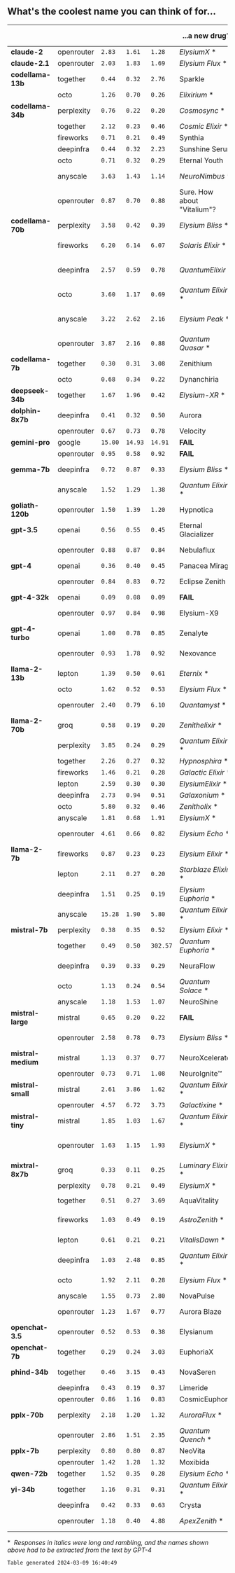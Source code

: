 ## What's the coolest name you can think of for...
||||||...a new drug?|...a space station?|...an AI tech startup?|
|----|----|----|----|----|----|----|----|
| **claude-2** | openrouter | `2.83` | `1.61` | `1.28` | *ElysiumX* * | Discovery | Anthropic |
| **claude-2.1** | openrouter | `2.03` | `1.83` | `1.69` | *Elysium Flux* * | Destiny | Anthropic |
| **codellama-13b** | together | `0.44` | `0.32` | `2.76` | Sparkle | Galactic Gathering | NexusAI |
|  | octo | `1.26` | `0.70` | `0.26` | *Elixirium* * | Rocket City | CometAi |
| **codellama-34b** | perplexity | `0.76` | `0.22` | `0.20` | *Cosmosync* * | The Cygnus | Nexus |
|  | together | `2.12` | `0.23` | `0.46` | *Cosmic Elixir* * | The Cygnus | AI-Mind |
|  | fireworks | `0.71` | `0.21` | `0.49` | Synthia | Celestia | *NeuroIgnite.ai* * |
|  | deepinfra | `0.44` | `0.32` | `2.23` | Sunshine Serum | The Lunar Oasis | *QuantumSilicon* * |
|  | octo | `0.71` | `0.32` | `0.29` | Eternal Youth | Orion's Haven | Apexi |
|  | anyscale | `3.63` | `1.43` | `1.14` | *NeuroNimbus* * | *Odyssey Orbiter* * | Zen Technologies |
|  | openrouter | `0.87` | `0.70` | `0.88` | Sure. How about "Vitalium"? | Coolest space station name: CosmoQuest-IV | AIron |
| **codellama-70b** | perplexity | `3.58` | `0.42` | `0.39` | *Elysium Bliss* * | 🚀 "The Galactic Hub" 🚀 | 🤖 OMNI-AI 🤖 |
|  | fireworks | `6.20` | `6.14` | `6.07` | *Solaris Elixir* * | *Starlight Citadel* * | *NeuralNova* * |
|  | deepinfra | `2.57` | `0.59` | `0.78` | *QuantumElixir* * | 🚀Tesseractsphere🚀 👻 | *Quantum Cortex* * |
|  | octo | `3.60` | `1.17` | `0.69` | *Quantum Elixir* * | 🚀 "Olympus" 🔮️ | 🤔 Saffron AI 💻 |
|  | anyscale | `3.22` | `2.62` | `2.16` | *Elysium Peak* * | 🚀Cosmos Unrealization Station🚀 | *Quantum Cortex* * |
|  | openrouter | `3.87` | `2.16` | `0.88` | *Quantum Quasar* * | *Cosmos Orbital Oasis* * | 🚀 e(l)ocity 💻 |
| **codellama-7b** | together | `0.30` | `0.31` | `3.08` | Zenithium | Galactic Oasis | Zenith |
|  | octo | `0.68` | `0.34` | `0.22` | Dynanchiria | The Moonbase | ZetaBot |
| **deepseek-34b** | together | `1.67` | `1.96` | `0.42` | *Elysium-XR* * | *Starlight Haven* * | AI-Venture |
| **dolphin-8x7b** | deepinfra | `0.41` | `0.32` | `0.50` | Aurora | Astroveil | Elementis |
|  | openrouter | `0.67` | `0.73` | `0.78` | Velocity | Cosmospheral | Aethertech |
| **gemini-pro** | google | `15.00` | `14.93` | `14.91` | **FAIL** | **FAIL** | **FAIL** |
|  | openrouter | `0.95` | `0.58` | `0.92` | **FAIL** | Astral Haven | SentientSpark |
| **gemma-7b** | deepinfra | `0.72` | `0.87` | `0.33` | *Elysium Bliss* * | *Oblivion Nexus* * | *BeyondByte Intelligence* * |
|  | anyscale | `1.52` | `1.29` | `1.38` | *Quantum Elixir* * | *Galaxy's Apex* * | *QuantumSentience* * |
| **goliath-120b** | openrouter | `1.50` | `1.39` | `1.20` | Hypnotica | Nebulon-VII | DeepSpar |
| **gpt-3.5** | openai | `0.56` | `0.55` | `0.45` | Eternal Glacializer | Galactic Nexus | InfiniTech Innovations |
|  | openrouter | `0.88` | `0.87` | `0.84` | Nebulaflux | Galactic Nexus | MindSpark Technologies |
| **gpt-4** | openai | `0.36` | `0.40` | `0.45` | Panacea Mirage | Galaxy Haven | NeuroNova |
|  | openrouter | `0.84` | `0.83` | `0.72` | Eclipse Zenith | Celestial Empyrean | Quantum Synapse |
| **gpt-4-32k** | openai | `0.09` | `0.08` | `0.09` | **FAIL** | **FAIL** | **FAIL** |
|  | openrouter | `0.97` | `0.84` | `0.98` | Elysium-X9 | Andromeda's Odyssey | Quantum Nexus |
| **gpt-4-turbo** | openai | `1.00` | `0.78` | `0.85` | Zenalyte | Nebula Haven | NeuraGenius Innovations |
|  | openrouter | `0.93` | `1.78` | `0.92` | Nexovance | Starhaven Outpost | NovaMind AI |
| **llama-2-13b** | lepton | `1.39` | `0.50` | `0.61` | *Eternix* * | *Orion's Outpost* * | *Neuronsync Innovations* * |
|  | octo | `1.62` | `0.52` | `0.53` | *Elysium Flux* * | *Stardrift Oasis* * | *Quantum Cortex* * |
|  | openrouter | `2.40` | `0.79` | `6.10` | *Quantamyst* * | *Starlight Citadel* * | *Quantum Synapse* * |
| **llama-2-70b** | groq | `0.58` | `0.19` | `0.20` | *Zenithelixir* * | Celestia | Neur0Sphere |
|  | perplexity | `3.85` | `0.24` | `0.29` | *Quantum Elixir* * | Nova Haven | Neurorapture |
|  | together | `2.26` | `0.27` | `0.32` | *Hypnosphira* * | Nova Haven | Neurora |
|  | fireworks | `1.46` | `0.21` | `0.28` | *Galactic Elixir* * | Nova Haven | *Quantum Cortex* * |
|  | lepton | `2.59` | `0.30` | `0.30` | *ElysiumElixir* * | Nova Haven | Neurora |
|  | deepinfra | `2.73` | `0.94` | `0.51` | *Galaxonium* * | Nova Haven | NeuralSky |
|  | octo | `5.80` | `0.32` | `0.46` | *Zenitholix* * | Nova Haven | Neurora Tech |
|  | anyscale | `1.81` | `0.68` | `1.91` | *ElysiumX* * | Nova Haven | NeuralSky |
|  | openrouter | `4.61` | `0.66` | `0.82` | *Elysium Echo* * | Galaxia Global Hub | NovaMind |
| **llama-2-7b** | fireworks | `0.87` | `0.23` | `0.23` | *Elysium Elixir* * | Astral Oasis | NeuralSpark |
|  | lepton | `2.11` | `0.27` | `0.20` | *Starblaze Elixir* * | Nova Haven | NeuralSpark |
|  | deepinfra | `1.51` | `0.25` | `0.19` | *Elysium Euphoria* * | Neo-Utopia | NeuralSpark |
|  | anyscale | `15.28` | `1.90` | `5.80` | *Quantum Elixir* * | Celestia | neuralEon |
| **mistral-7b** | perplexity | `0.38` | `0.35` | `0.52` | *Elysium Elixir* * | *Aeon Nova* * | *SynthMind* * |
|  | together | `0.49` | `0.50` | `302.57` | *Quantum Euphoria* * | *Stellar Citadel* * | **FAIL** |
|  | deepinfra | `0.39` | `0.33` | `0.29` | NeuraFlow | Cosmos Voyager | Brainwave AI |
|  | octo | `1.13` | `0.24` | `0.54` | *Quantum Solace* * | Nebula's Edge Outpost | *Quantum Cortex* * |
|  | anyscale | `1.18` | `1.53` | `1.07` | NeuroShine | Galactic Haven | Neuralixir |
| **mistral-large** | mistral | `0.65` | `0.20` | `0.22` | **FAIL** | **FAIL** | **FAIL** |
|  | openrouter | `2.58` | `0.78` | `0.73` | *Elysium Bliss* * | Starflight Sanctuary | NeuralNexus Solutions |
| **mistral-medium** | mistral | `1.13` | `0.37` | `0.77` | NeuroXcelerate | Nebula's Haven | NeuronFlare |
|  | openrouter | `0.73` | `0.71` | `1.08` | NeuroIgnite™ | Nebula Haven | *Quantum Cortex* * |
| **mistral-small** | mistral | `2.61` | `3.86` | `1.62` | *Quantum Elixir* * | *Cosmic Haven* * | *SynthIQ Minds* * |
|  | openrouter | `4.57` | `6.72` | `3.73` | *Galactixine* * | *Nebula Nexus* * | *Infinity Cortex* * |
| **mistral-tiny** | mistral | `1.85` | `1.03` | `1.67` | *Quantum Elixir* * | *Celestial Vanguard* * | *NeuraSphere* * |
|  | openrouter | `1.63` | `1.15` | `1.93` | *ElysiumX* * | Nebula's Empyrean Haven | *NeuraSynth* * |
| **mixtral-8x7b** | groq | `0.33` | `0.11` | `0.25` | *Luminary Elixir* * | Stardust Oasis | *Infinity Cortex* * |
|  | perplexity | `0.78` | `0.21` | `0.49` | *ElysiumX* * | Stardust Oasis | *Neural Nexus* * |
|  | together | `0.51` | `0.27` | `3.69` | AquaVitality | Galactic Nexus" ```python  ``` | *Neural Nexus* * |
|  | fireworks | `1.03` | `0.49` | `0.19` | *AstroZenith* * | *Cosmos Refuge* * | QuantumNebula AI |
|  | lepton | `0.61` | `0.21` | `0.21` | *VitalisDawn* * | Starlight Oasis | QuantumVoid Innovations |
|  | deepinfra | `1.03` | `2.48` | `0.85` | *Quantum Elixir* * | *Starlight Citadel* * | *Quantum Cortex* * |
|  | octo | `1.92` | `2.11` | `0.28` | *Elysium Flux* * | *Orion's Odyssey* * | Quantum Synapse Studios |
|  | anyscale | `1.55` | `0.73` | `2.80` | NovaPulse | Stardust Oasis | *NeuralNova* * |
|  | openrouter | `1.23` | `1.67` | `0.77` | Aurora Blaze | Galactic Pantheon | Quantum Synapse Circuitry |
| **openchat-3.5** | openrouter | `0.52` | `0.53` | `0.38` | Elysianum | Orion's Nexus | SynthEvo |
| **openchat-7b** | together | `0.29` | `0.24` | `3.03` | EuphoriaX | Nebula Nexus | QuantumMind |
| **phind-34b** | together | `0.46` | `3.15` | `0.43` | NovaSeren | Quantum Orbital Habitat | AIDynamic |
|  | deepinfra | `0.43` | `0.19` | `0.37` | Limeride | **FAIL** | AIdeaThinkers |
|  | openrouter | `0.86` | `1.16` | `0.83` | CosmicEuphoria | CosmicOasis | CerebroLumina |
| **pplx-70b** | perplexity | `2.18` | `1.20` | `1.32` | *AuroraFlux* * | **Ethereal Odyssey** | **NeuralSynapz** |
|  | openrouter | `2.86` | `1.51` | `2.35` | *Quantum Quench* * | Nebula Nova | *SynthMind* * |
| **pplx-7b** | perplexity | `0.80` | `0.80` | `0.87` | NeoVita | Nebula Haven | ByteWave AI |
|  | openrouter | `1.42` | `1.28` | `1.32` | Moxibida | Polaris Peak | ByteWave AI |
| **qwen-72b** | together | `1.52` | `0.35` | `0.28` | *Elysium Echo* * | Stellar Nexus | NeuroVerse |
| **yi-34b** | together | `1.16` | `0.31` | `0.31` | *Quantum Elixir* * | Galactic Nexus | CrystalClearAI |
|  | deepinfra | `0.42` | `0.33` | `0.63` | Crysta | Celestial | AI Matr |
|  | openrouter | `1.18` | `0.40` | `4.88` | *ApexZenith* * | Starfish Station | *CyberNova Intelligence* * |

*&nbsp; *Responses in italics were long and rambling, and the names shown above had to be extracted from the text by GPT-4*

`Table generated 2024-03-09 16:40:49`
